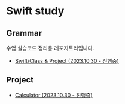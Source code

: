 # Swift study

## Grammar
수업 실습코드 정리용 레포지토리입니다.
- [Swift/Class & Project (2023.10.30 - 진행중)](https://github.com/Mminy62/Swift/tree/main)


## Project
- [Calculator (2023.10.30 - 진행중)](https://github.com/Mminy62/Calculator)
  
